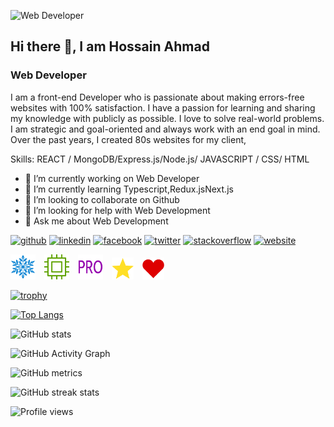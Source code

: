 ![Web Developer](https://arturssmirnovs.github.io/github-profile-readme-generator/images/banner.png)
## Hi there 👋, I am Hossain Ahmad
### Web Developer


I am a front-end Developer who is passionate about making errors-free websites with 100% satisfaction. I have a passion for learning and sharing my knowledge with publicly as possible. I love to solve real-world problems. I am strategic and goal-oriented and always work with an end goal in mind. Over the past years, I created 80s websites for my client,



Skills: REACT / MongoDB/Express.js/Node.js/ JAVASCRIPT  / CSS/ HTML

- 🔭 I’m currently working on Web Developer 
- 🌱 I’m currently learning Typescript,Redux.jsNext.js 
- 👯 I’m looking to collaborate on Github 
- 🤔 I’m looking for help with Web Development 
- 💬 Ask me about Web Development 


[<img src='https://cdn.jsdelivr.net/npm/simple-icons@3.0.1/icons/github.svg' alt='github' height='40'>](https://github.com/https://github.com/hossainahmad1)  [<img src='https://cdn.jsdelivr.net/npm/simple-icons@3.0.1/icons/linkedin.svg' alt='linkedin' height='40'>](https://www.linkedin.com/in/https://www.linkedin.com/in/hossain-ahmad-1b8115258//)  [<img src='https://cdn.jsdelivr.net/npm/simple-icons@3.0.1/icons/facebook.svg' alt='facebook' height='40'>](https://www.facebook.com/https://www.facebook.com/profile.php?id=100035927405659)  [<img src='https://cdn.jsdelivr.net/npm/simple-icons@3.0.1/icons/twitter.svg' alt='twitter' height='40'>](https://twitter.com/https://twitter.com/Hossain177922)  [<img src='https://cdn.jsdelivr.net/npm/simple-icons@3.0.1/icons/stackoverflow.svg' alt='stackoverflow' height='40'>](https://stackoverflow.com/users/https://stackoverflow.com/users/19962919/hossain-ahmad)  [<img src='https://cdn.jsdelivr.net/npm/simple-icons@3.0.1/icons/icloud.svg' alt='website' height='40'>](https://frolicking-cheesecake-c62454.netlify.app/)  

<a href='https://archiveprogram.github.com/'><img src='https://raw.githubusercontent.com/acervenky/animated-github-badges/master/assets/acbadge.gif' width='40' height='40'></a> <a href='https://docs.github.com/en/developers'><img src='https://raw.githubusercontent.com/acervenky/animated-github-badges/master/assets/devbadge.gif' width='40' height='40'></a> <a href='https://github.com/pricing'><img src='https://raw.githubusercontent.com/acervenky/animated-github-badges/master/assets/pro.gif' width='40' height='40'></a> <a href='https://stars.github.com/'><img src='https://raw.githubusercontent.com/acervenky/animated-github-badges/master/assets/starbadge.gif' width='35' height='35'></a> <a href='https://docs.github.com/en/github/supporting-the-open-source-community-with-github-sponsors'><img src='https://raw.githubusercontent.com/acervenky/animated-github-badges/master/assets/sponsorbadge.gif' width='35' height='35'></a> 

[![trophy](https://github-profile-trophy.vercel.app/?username=https://github.com/hossainahmad1)](https://github.com/ryo-ma/github-profile-trophy)

[![Top Langs](https://github-readme-stats.vercel.app/api/top-langs/?username=https://github.com/hossainahmad1)](https://github.com/anuraghazra/github-readme-stats)

![GitHub stats](https://github-readme-stats.vercel.app/api?username=https://github.com/hossainahmad1&show_icons=true)  

![GitHub Activity Graph](https://activity-graph.herokuapp.com/graph?username=https://github.com/hossainahmad1)  

![GitHub metrics](https://metrics.lecoq.io/https://github.com/hossainahmad1)  

![GitHub streak stats](https://streak-stats.demolab.com/?user=https://github.com/hossainahmad1)  

![Profile views](https://gpvc.arturio.dev/https://github.com/hossainahmad1)  
